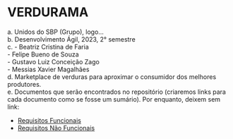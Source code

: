 # VERDURAMA

a.	Unidos do SBP (Grupo), logo...<br>
b.	Desenvolvimento Ágil, 2023, 2° semestre<br>
c.	- Beatriz Cristina de Faria<br>
    - Felipe Bueno de Souza<br>
    - Gustavo Luiz Conceição Zago<br>
    - Messias Xavier Magalhães<br>
d.	Marketplace de verduras para aproximar o consumidor dos melhores produtores.<br>
e.	Documentos que serão encontrados no repositório (criaremos links para cada documento como se fosse um sumário). Por enquanto, deixem sem link: <br>

<ul>
  <li><a href="Requisitos de Usuário/RF.md">Requisitos Funcionais</a></li>
  <li><a href="Requisitos de Usuário/RNF.md">Requisitos Não Funcionais</a></li>
</ul>
